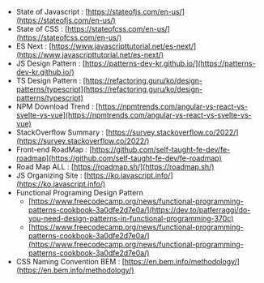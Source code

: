 -   State of Javascript : [https://stateofjs.com/en-us/](https://stateofjs.com/en-us/)
-   State of CSS : [https://stateofcss.com/en-us/](https://stateofcss.com/en-us/)
-   ES Next : [https://www.javascripttutorial.net/es-next/](https://www.javascripttutorial.net/es-next/)
-   JS Design Pattern : [https://patterns-dev-kr.github.io/](https://patterns-dev-kr.github.io/)
-   TS Design Pattern : [https://refactoring.guru/ko/design-patterns/typescript](https://refactoring.guru/ko/design-patterns/typescript)
-   NPM Download Trend : [https://npmtrends.com/angular-vs-react-vs-svelte-vs-vue](https://npmtrends.com/angular-vs-react-vs-svelte-vs-vue)
-   StackOverflow Summary : [https://survey.stackoverflow.co/2022/](https://survey.stackoverflow.co/2022/)
-   Front-end RoadMap : [https://github.com/self-taught-fe-dev/fe-roadmap](https://github.com/self-taught-fe-dev/fe-roadmap)
-   Road Map ALL : [https://roadmap.sh/](https://roadmap.sh/)
-   JS Organizing Site : [https://ko.javascript.info/](https://ko.javascript.info/)
-   Functional Programing Design Pattern
    -   [https://www.freecodecamp.org/news/functional-programming-patterns-cookbook-3a0dfe2d7e0a/](https://dev.to/patferraggi/do-you-need-design-patterns-in-functional-programming-370c)
    -   [https://www.freecodecamp.org/news/functional-programming-patterns-cookbook-3a0dfe2d7e0a/](https://www.freecodecamp.org/news/functional-programming-patterns-cookbook-3a0dfe2d7e0a/)
-   CSS Naming Convention BEM : [https://en.bem.info/methodology/](https://en.bem.info/methodology/)

